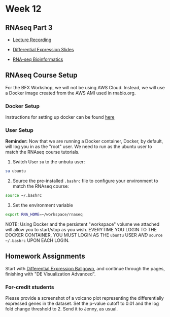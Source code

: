 # Week 12

## RNAseq Part 3

- [Lecture Recording](https://wustl.box.com/s/1frgkv9qa1vc9xcnlqs7w8g6pjbrg3e4)

- [Differential Expression Slides](bfx_RNASeq_Module3_2024.pdf)

- [RNA-seq Bioinformatics](https://rnabio.org/course)

## RNAseq Course Setup

For the BFX Workshop, we will not be using AWS Cloud. Instead, we will use a Docker image created from the AWS AMI used in rnabio.org.

### Docker Setup

Instructions for setting up docker can be found [here](https://github.com/genome/bfx-workshop/tree/master/lectures/week_07)

### User Setup

**Reminder:** Now that we are running a Docker container, Docker, by default, will log you in as the "root" user. We need to run as the ubuntu user to match the RNAseq course tutorials.

1. Switch User `su` to the unbutu user:

```bash
su ubuntu
```

2. Source the pre-installed `.bashrc` file to configure your environment to match the RNAseq course:

```bash
source ~/.bashrc
```
3. Set the environment variable
```bash
export RNA_HOME=~/workspace/rnaseq
``` 

NOTE: Using Docker and the persistent "workspace" volume we attached will allow you to start/stop as you wish. EVERYTIME YOU LOGIN TO THE DOCKER CONTAINER, YOU MUST LOGIN AS THE `ubuntu` USER *AND* `source ~/.bashrc` UPON EACH LOGIN.

## Homework Assignments

Start with [Differential Expression Ballgown](https://rnabio.org/module-03-expression/0003/03/01/Differential_Expression-Ballgown/), and continue through the pages, finishing with "DE Visualization Advanced".

### For-credit students
Please provide a screenshot of a volcano plot representing the differentially expressed genes in the dataset. Set the p-value cutoff to 0.01 and the log fold change threshold to 2.  Send it to Jenny, as usual.




